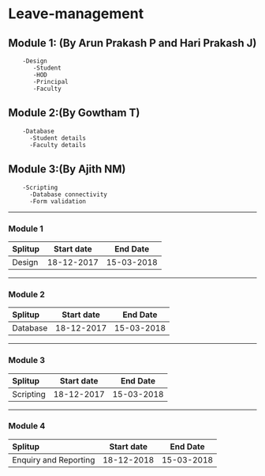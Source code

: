# Leave-management


## Module 1:  (By Arun Prakash P and Hari Prakash J)
        -Design
           -Student
           -HOD
           -Principal
           -Faculty

## Module 2:(By Gowtham T)
        -Database
          -Student details
          -Faculty details

## Module 3:(By Ajith NM)
        -Scripting
          -Database connectivity
          -Form validation
         


        
        
        
        
        
        
        
        
        
   
___

### Module 1

| Splitup                         | Start date      | End Date        | 
| :-----------------------------  | :-------------: | :-------------: | 
| Design                          | 18-12-2017      | 15-03-2018      | 


***
### Module 2

| Splitup                         | Start date    | End Date      | 
| :-----------------------------  |:-------------:|:-------------:| 
| Database                        | 18-12-2017    | 15-03-2018    | 


***
### Module 3
| Splitup                       | Start date    | End Date      | 
| :-----------------------------|:-------------:|:-------------:| 
| Scripting                     | 18-12-2017    | 15-03-2018    | 

***
### Module 4
| Splitup                       | Start date    | End Date      | 
| :----------------------------- | :-------------: | :-------------: | 
| Enquiry and Reporting         | 18-12-2018    | 15-03-2018    | 


